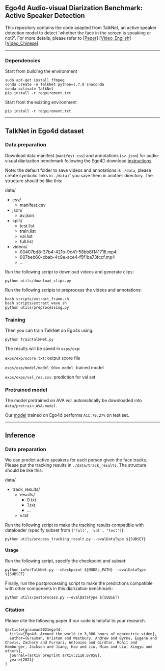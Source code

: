 ## Ego4d Audio-visual Diarization Benchmark: Active Speaker Detection 
This repository contains the code adapted from TalkNet, an active speaker detection model to detect 'whether the face in the screen is speaking or not?'. For more details, please refer to [[Paper](https://arxiv.org/pdf/2107.06592.pdf)]    [[Video_English](https://youtu.be/C6bpAgI9zxE)]    [[Video_Chinese](https://www.bilibili.com/video/bv1Yw411d7HG)].


***

### Dependencies

Start from building the environment
```
sudo apt-get install ffmpeg
conda create -n TalkNet python=3.7.9 anaconda
conda activate TalkNet
pip install -r requirement.txt
```

Start from the existing environment
```
pip install -r requirement.txt
```

***

## TalkNet in Ego4d dataset

### Data preparation

Download data manifest (`manifest.csv`) and annotations (`av.json`) for audio-visual diarization benchmark following the Ego4D download [instructions](https://github.com/facebookresearch/Ego4d/blob/main/ego4d/cli/README.md).

Note: the default folder to save videos and annotations is ```./data```, please create symbolic links in ```./data``` if you save them in another directory. The structure should be like this:

data/
* csv/
  * manifest.csv
* json/
  * av.json
* split/
  * test.list
  * train.list
  * val.list
  * full.list
* videos/
  * 00407bd8-37b4-421b-9c41-58bb8f141716.mp4
  * 007beb60-cbab-4c9e-ace4-f5f1ba73fccf.mp4
  * ...
  
Run the following script to download videos and generate clips:
```
python utils/download_clips.py
```

Run the following scripts to preprocess the videos and annotations:

```
bash scripts/extract_frame.sh
bash scripts/extract_wave.sh
python utils/preprocessing.py
```

### Training
Then you can train TalkNet on Ego4s using:
```
python trainTalkNet.py
```
The results will be saved in `exps/exp`:

`exps/exp/score.txt`: output score file

`exps/exp/model/model_00xx.model`: trained model

`exps/exps/val_res.csv`: prediction for val set.

### Pretrained model

The model pretrained on AVA will automatically be downloaded into `data/pretrain_AVA.model`.

Our [model](https://drive.google.com/drive/folders/1lNQxdlCtFVYQoKBYA0EoPoiw_Mtc4JTO?usp=sharing) trained on Ego4d performs `ACC:79.27%` on test set. 


***

## Inference

### Data preparation

We can predict active speakers for each person given the face tracks. Please put the tracking results in ``./data/track_results``. The structure should be like this:

data/
* track_results/
  * results/
    * 0.txt
    * 1.txt
    * ...
  * v.txt

Run the following script to make the tracking results compatible with dataloader (specify subset from ```['full', 'val', 'test']```):
```
python utils/process_tracking_result.py --evalDataType ${SUBSET}
```

#### Usage

Run the following script, specify the checkpoint and subset:

```
python inferTalkNet.py --checkpoint ${MODEL_PATH} --evalDataType ${SUBSET}
```

Finally, run the postprocessing script to make the predictions compatible with other components in this diarization benchmark:
```
python utils/postprocess.py --evalDataType ${SUBSET}
```

### Citation

Please cite the following paper if our code is helpful to your research.
```
@article{grauman2021ego4d,
  title={Ego4d: Around the world in 3,000 hours of egocentric video},
  author={Grauman, Kristen and Westbury, Andrew and Byrne, Eugene and Chavis, Zachary and Furnari, Antonino and Girdhar, Rohit and Hamburger, Jackson and Jiang, Hao and Liu, Miao and Liu, Xingyu and others},
  journal={arXiv preprint arXiv:2110.07058},
  year={2021}
}
```
